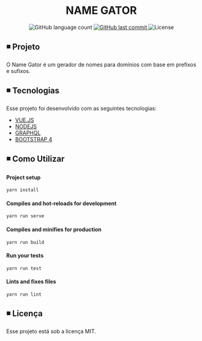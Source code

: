 <h1 align="center">
  NAME GATOR
</h1>

<p align="center">   
  <img alt="GitHub language count" src="https://img.shields.io/github/languages/count/matheusasg09/Projeto-NameGator">
  
  <a href="https://github.com/matheusasg09/Projeto-NameGator/commits/master">
    <img alt="GitHub last commit" src="https://img.shields.io/github/last-commit/matheusasg09/Projeto-NameGator">
  </a>

  <img alt="License" src="https://img.shields.io/badge/license-MIT-brightgreen">
</p>

## ◾ Projeto

O Name Gator é um gerador de nomes para domínios com base em prefixos e sufixos.

## ◾ Tecnologias

Esse projeto foi desenvolvido com as seguintes tecnologias:

- [VUE.JS](https://br.vuejs.org/index.html)
- [NODEJS](https://nodejs.org/en/)
- [GRAPHQL](https://graphql.org/)
- [BOOTSTRAP 4](https://getbootstrap.com/)

## ◾ Como Utilizar

#### Project setup
```
yarn install
```

#### Compiles and hot-reloads for development
```
yarn run serve
```

#### Compiles and minifies for production
```
yarn run build
```

#### Run your tests
```
yarn run test
```

#### Lints and fixes files
```
yarn run lint
```

## ◾ Licença

Esse projeto está sob a licença MIT.
